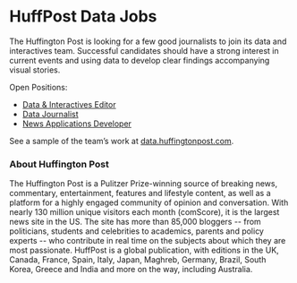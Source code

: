# HuffPost Data Jobs
The Huffington Post is looking for a few good journalists to join its data and interactives team. 
Successful candidates should have a strong interest in current events and using data to develop clear findings accompanying visual stories.

Open Positions:
* [Data & Interactives Editor](https://github.com/huffpostdata/jobs/blob/master/data-interactives-editor.md)
* [Data Journalist](https://github.com/huffpostdata/jobs/blob/master/data-journalist.md)
* [News Applications Developer](https://github.com/huffpostdata/jobs/blob/master/news-applications-developer.md)

See a sample of the team’s work at [data.huffingtonpost.com](data.huffingtonpost.com).

### About Huffington Post
The Huffington Post is a Pulitzer Prize-winning source of breaking news, 
commentary, entertainment, features and lifestyle content, as well as 
a platform for a highly engaged community of opinion and conversation. 
With nearly 130 million unique visitors each month (comScore), it is 
the largest news site in the US. The site has more than 
85,000 bloggers -- from politicians, students and celebrities to 
academics, parents and policy experts -- who contribute in real time 
on the subjects about which they are most passionate. HuffPost is 
a global publication, with editions in the UK, Canada, France, Spain,
Italy, Japan, Maghreb, Germany, Brazil, South Korea, Greece and India 
and more on the way, including Australia.
